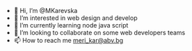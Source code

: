 - 👋 Hi, I’m @MKarevska
- 👀 I’m interested in web design and develop
- 🌱 I’m currently learning node java script
- 💞️ I’m looking to collaborate on some web developers teams
- 📫 How to reach me meri_kar@abv.bg

<!---
MKarevska/MKarevska is a ✨ special ✨ repository because its `README.md` (this file) appears on your GitHub profile.
You can click the Preview link to take a look at your changes.
--->
